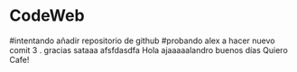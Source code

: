 # CodeWeb
#intentando añadir repositorio de github
#probando alex a hacer nuevo comit 3 . gracias sataaa   afsfdasdfa
Hola ajaaaaalandro
buenos días 
Quiero Cafe!
